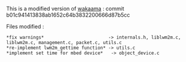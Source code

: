 This is a modified version of [wakaama](https://github.com/eclipse/wakaama/) : commit b01c941413838ab1652c64b3832200666d87b5cc

Files modified : 
```
*fix warnings*                        -> internals.h, liblwm2m.c, liblwm2m.c, management.c, packet.c, utils.c
*re-implement lwm2m_gettime function* -> utils.c
*implement set time for mbed device*   -> object_device.c
```
